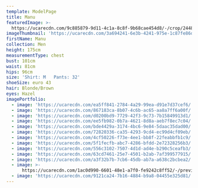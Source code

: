 ```yaml
---
template: ModelPage
title: Manu
featuredImage: >-
  https://ucarecdn.com/9c885879-9d11-4c1a-8c8f-9b68cae454d8/-/crop/2448x1182/0,0/-/preview/
imageThumbnail: 'https://ucarecdn.com/3a694241-6e3b-4241-975e-1c87fe86d378/'
firstName: Manu
collection: Men
height: 175cm
measurementType: chest
bust: 101cm
waist: 81cm
hips: 96cm
size: 'Shirt: M   Pants: 32'
shoeSize: euro 43
hair: Blonde/Brown
eyes: Hazel
imagePortfolio:
  - image: 'https://ucarecdn.com/ea5ff841-2784-4a29-99ea-d91e7d37cef6/'
  - image: 'https://ucarecdn.com/867183ca-8b07-4c6b-ac65-aa8a7ff6a00f/'
  - image: 'https://ucarecdn.com/d0200bd9-7729-42f3-9c73-7b15849913d1/'
  - image: 'https://ucarecdn.com/ee5fb982-0b7a-4621-8d8a-aeb7f8ec7c04/'
  - image: 'https://ucarecdn.com/bde4429a-3174-4bc6-9e84-5daac35dad00/'
  - image: 'https://ucarecdn.com/72820336-ca35-4293-9cd4-ec99d4cf09eb/'
  - image: 'https://ucarecdn.com/4cf50226-f73e-4ee1-bb8f-22feabbfb1c9/'
  - image: 'https://ucarecdn.com/5f1fecfb-abc7-4286-bfdd-2e72328256b3/'
  - image: 'https://ucarecdn.com/556c3102-7507-4d1d-ad4e-b290c5ceafb3/'
  - image: 'https://ucarecdn.com/63cd7461-25e7-4501-b2ab-7af399577915/'
  - image: 'https://ucarecdn.com/a3f32b7b-7cb6-45db-ab7a-a638c2bcbea2/'
  - image: >-
      https://ucarecdn.com/1ac0d990-6601-48e1-a7f0-fe9242c8ff52/-/preview/-/rotate/90/
  - image: 'https://ucarecdn.com/9121ca24-7b16-4884-b9a8-04455e325d81/'
---
```


